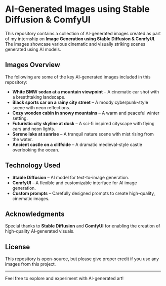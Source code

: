 # AI-Generated Images using Stable Diffusion & ComfyUI

This repository contains a collection of AI-generated images created as part of my internship on **Image Generation using Stable Diffusion & ComfyUI**. The images showcase various cinematic and visually striking scenes generated using AI models.

## Images Overview
The following are some of the key AI-generated images included in this repository:
- **White BMW sedan at a mountain viewpoint** – A cinematic car shot with a breathtaking landscape.
- **Black sports car on a rainy city street** – A moody cyberpunk-style scene with neon reflections.
- **Cozy wooden cabin in snowy mountains** – A warm and peaceful winter setting.
- **Futuristic city skyline at dusk** – A sci-fi inspired cityscape with flying cars and neon lights.
- **Serene lake at sunrise** – A tranquil nature scene with mist rising from the water.
- **Ancient castle on a cliffside** – A dramatic medieval-style castle overlooking the ocean.

## Technology Used
- **Stable Diffusion** – AI model for text-to-image generation.
- **ComfyUI** – A flexible and customizable interface for AI image generation.
- **Custom prompts** – Carefully designed prompts to create high-quality, cinematic images.

## Acknowledgments
Special thanks to **Stable Diffusion** and **ComfyUI** for enabling the creation of high-quality AI-generated visuals.

## License
This repository is open-source, but please give proper credit if you use any images from this project.

---
Feel free to explore and experiment with AI-generated art!
